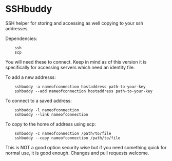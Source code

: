 # SSHbuddy
SSH helper for storing and accessing as well copying to your ssh addresses.

Dependencies:
```
    ssh
    scp
```
You will need these to connect. Keep in mind as of this version it is specifically for accessing servers which need an identity file. 

To add a new addresss:
```
    sshbuddy -a nameofconnection hostaddress path-to-your-key
    sshbuddy --add nameofconnection hostaddress path-to-your-key
```
To connect to a saved address:
```
    sshbuddy -l nameofconnection
    sshbuddy --link nameofconnection
```
To copy to the home of address using scp:
```
    sshbuddy -c nameofconnection /path/to/file
    sshbuddy --copy nameofconnection /path/to/file
```
This is NOT a good option security wise but if you need something quick for normal use, it is good enough. Changes and pull requests welcome.
